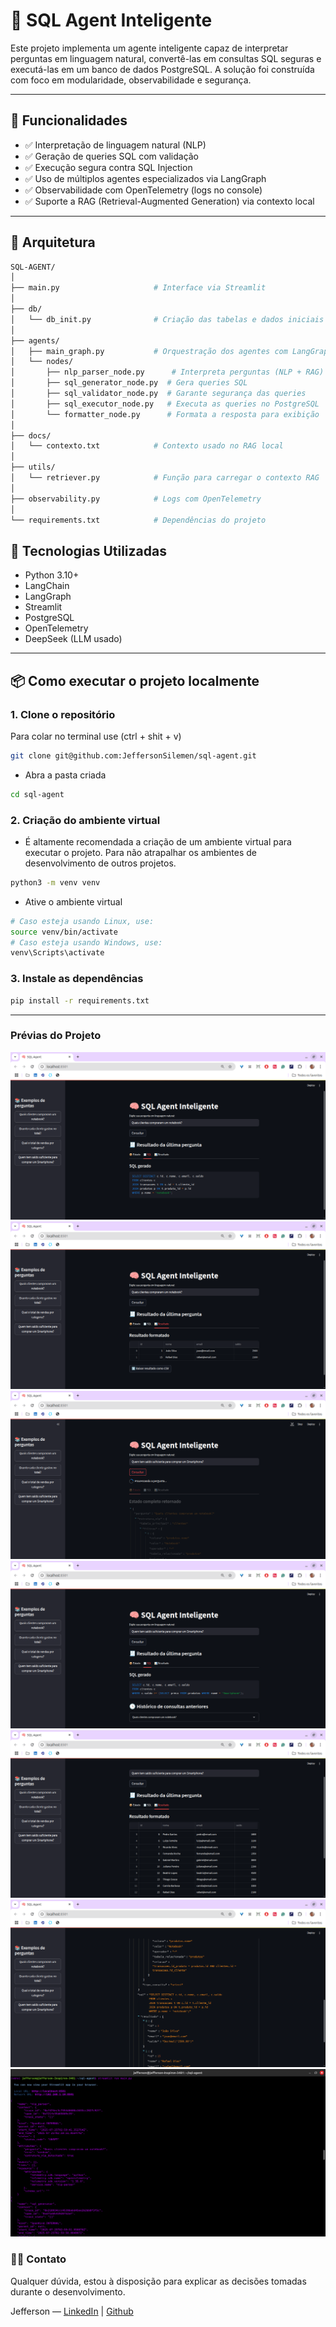 # 🧠 SQL Agent Inteligente

Este projeto implementa um agente inteligente capaz de interpretar perguntas em linguagem natural, convertê-las em consultas SQL seguras e executá-las em um banco de dados PostgreSQL. A solução foi construída com foco em modularidade, observabilidade e segurança.

---

## 🚀 Funcionalidades

- ✅ Interpretação de linguagem natural (NLP)
- ✅ Geração de queries SQL com validação
- ✅ Execução segura contra SQL Injection
- ✅ Uso de múltiplos agentes especializados via LangGraph
- ✅ Observabilidade com OpenTelemetry (logs no console)
- ✅ Suporte a RAG (Retrieval-Augmented Generation) via contexto local

---

## 🧱 Arquitetura

```bash
SQL-AGENT/
│
├── main.py                     # Interface via Streamlit
│
├── db/
│   └── db_init.py              # Criação das tabelas e dados iniciais
│
├── agents/
│   ├── main_graph.py           # Orquestração dos agentes com LangGraph
│   └── nodes/
│       ├── nlp_parser_node.py      # Interpreta perguntas (NLP + RAG)
│       ├── sql_generator_node.py  # Gera queries SQL
│       ├── sql_validator_node.py  # Garante segurança das queries
│       ├── sql_executor_node.py   # Executa as queries no PostgreSQL
│       └── formatter_node.py      # Formata a resposta para exibição
│
├── docs/
│   └── contexto.txt            # Contexto usado no RAG local
│
├── utils/
│   └── retriever.py            # Função para carregar o contexto RAG
│
├── observability.py            # Logs com OpenTelemetry
│
└── requirements.txt            # Dependências do projeto
```

## 🚀 Tecnologias Utilizadas

- Python 3.10+
- LangChain
- LangGraph
- Streamlit
- PostgreSQL
- OpenTelemetry
- DeepSeek (LLM usado)

---

## 📦 Como executar o projeto localmente

### 1. Clone o repositório
Para colar no terminal use (ctrl + shit + v)
```bash
git clone git@github.com:JeffersonSilemen/sql-agent.git
```

- Abra a pasta criada
```bash
cd sql-agent
```


### 2. Criação do ambiente virtual
- É altamente recomendada a criação de um ambiente virtual para executar o projeto. Para não atrapalhar os ambientes de desenvolvimento de outros projetos.
```bash
python3 -m venv venv 
```

- Ative o ambiente virtual
```bash
# Caso esteja usando Linux, use:
source venv/bin/activate  
# Caso esteja usando Windows, use: 
venv\Scripts\activate
```

### 3. Instale as dependências
```bash
pip install -r requirements.txt
```
---

### Prévias do Projeto
![The San Juan Mountains are beautiful!](/assets/image1.png "San Juan Mountains")
![The San Juan Mountains are beautiful!](/assets/image2.png "San Juan Mountains")
![The San Juan Mountains are beautiful!](/assets/image3.png "San Juan Mountains")
![The San Juan Mountains are beautiful!](/assets/image4.png "San Juan Mountains")
![The San Juan Mountains are beautiful!](/assets/image5.png "San Juan Mountains")
![The San Juan Mountains are beautiful!](/assets/image6.png "San Juan Mountains")
![The San Juan Mountains are beautiful!](/assets/image7.png "San Juan Mountains")

### 🙋‍♂️  Contato
Qualquer dúvida, estou à disposição para explicar as decisões tomadas durante o desenvolvimento.

Jefferson — [LinkedIn](https://www.linkedin.com/in/jeffersonsilemen/) | [Github](https://github.com/JeffersonSilemen)
